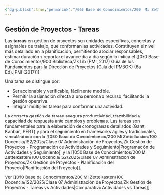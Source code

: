 ```yaml
---
{"dg-publish":true,"permalink":"/050 Base de Conocimientos/200  Mi Zettelkasten/100 Docencia/IS2/2025/Clase 07 Administración de Proyectos/Zk Gestión de Proyectos - Tareas/","tags":["#definir"]}
---
```


## Gestión de Proyectos - Tareas

Las **tareas** en gestión de proyectos son unidades específicas, concretas y asignables de trabajo, que conforman las actividades. Constituyen el nivel más detallado en la planificación, permitiendo asociar responsables, estimar duración y reportar el avance día a día según lo indica el [[050 Base de Conocimientos/900 Biblioteca/Zk Lib (PMI, 2017) Guía de los Fundamentos para la Dirección de Proyectos (Guía del PMBOK) (6a Ed).\|PMI (2017)]].

Una tarea se distingue por:

- Ser accionable y verificable, fácilmente medible.
- Permitir la asignación directa a una persona o recurso, facilitando la gestión operativa.
- Integrar múltiples tareas para conformar una actividad.

La correcta gestión de tareas asegura productividad, trazabilidad y capacidad de respuesta ante cambios y problemas. Las tareas son fundamentales para la elaboración de cronogramas detallados (Gantt, Kanban, PERT) y para el seguimiento en frameworks ágiles y tradicionales, vinculándose con la [[050 Base de Conocimientos/200  Mi Zettelkasten/100 Docencia/IS2/2025/Clase 07 Administración de Proyectos/Zk Gestión de Proyectos - Programación de Actividades y Seguimiento\|Programación de Actividades y Seguimiento]] y la [[050 Base de Conocimientos/200  Mi Zettelkasten/100 Docencia/IS2/2025/Clase 07 Administración de Proyectos/Zk Gestión de Proyectos - Planificación del Proyecto\|Planificación del Proyecto]].

Ver [[050 Base de Conocimientos/200  Mi Zettelkasten/100 Docencia/IS2/2025/Clase 07 Administración de Proyectos/Zk Gestión de Proyectos - Tareas vs Actividades\|Comparativo Actividades vs Tareas]]
